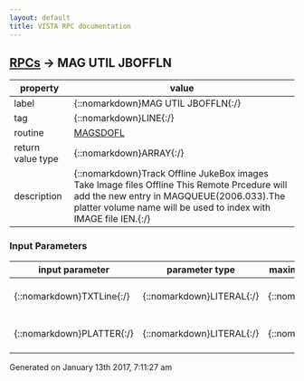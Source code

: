 ```yaml
---
layout: default
title: VISTA RPC documentation
---
```




## [RPCs](TableOfContent.md) &#8594; MAG UTIL JBOFFLN 

 property | value 
--- | --- 
 label | {::nomarkdown}MAG UTIL JBOFFLN{:/}
 tag | {::nomarkdown}LINE{:/}
 routine | [MAGSDOFL](http://code.osehra.org/dox/Routine_MAGSDOFL_source.html)
 return value type | {::nomarkdown}ARRAY{:/}
 description | {::nomarkdown}Track Offline JukeBox images  Take Image files Offline This Remote Prcedure will add the new entry in MAGQUEUE(2006.033).The platter volume name will be used to index with IMAGE file IEN.{:/}

### Input Parameters

| input parameter | parameter type | maximum data length | required | description | 
| --- | --- | --- | --- | --- | 
| {::nomarkdown}TXTLine{:/} | {::nomarkdown}LITERAL{:/} | {::nomarkdown}256{:/} | {::nomarkdown}true{:/} | {::nomarkdown}Text line in Offline Platter report.TXT{:/} | 
| {::nomarkdown}PLATTER{:/} | {::nomarkdown}LITERAL{:/} | {::nomarkdown}256{:/} | {::nomarkdown}true{:/} | {::nomarkdown}JUKEOX PLATTER NAME(LABEL){:/} | 




 Generated on January 13th 2017, 7:11:27 am